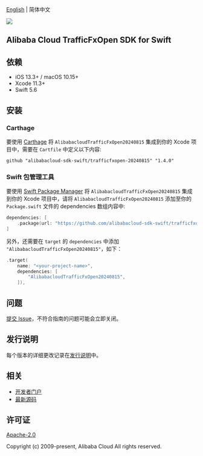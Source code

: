 [English](README.md) | 简体中文

![](https://aliyunsdk-pages.alicdn.com/icons/AlibabaCloud.svg)

## Alibaba Cloud TrafficFxOpen SDK for Swift

## 依赖

- iOS 13.3+ / macOS 10.15+
- Xcode 11.3+
- Swift 5.6

## 安装

### Carthage

要使用 [Carthage](https://github.com/Carthage/Carthage) 将 `AlibabacloudTrafficFxOpen20240815` 集成到你的 Xcode 项目中，需要在 `Cartfile` 中定义以下内容:

```ogdl
github "alibabacloud-sdk-swift/trafficfxopen-20240815" "1.4.0"
```

### Swift 包管理工具

要使用 [Swift Package Manager](https://swift.org/package-manager/) 将 `AlibabacloudTrafficFxOpen20240815` 集成到你的 Xcode 项目中，请将 `AlibabacloudTrafficFxOpen20240815` 添加至你的 `Package.swift` 文件的 dependencies 数组内容中:

```swift
dependencies: [
    .package(url: "https://github.com/alibabacloud-sdk-swift/trafficfxopen-20240815.git", from: "1.4.0")
]
```

另外，还需要在 `target` 的 `dependencies` 中添加 `"AlibabacloudTrafficFxOpen20240815"`，如下：

```swift
.target(
    name: "<your-project-name>",
    dependencies: [
        "AlibabacloudTrafficFxOpen20240815",
    ]),
```

## 问题

[提交 Issue](https://github.com/alibabacloud-sdk-swift/trafficfxopen-20240815/issues/new)，不符合指南的问题可能会立即关闭。

## 发行说明

每个版本的详细更改记录在[发行说明](./ChangeLog.txt)中。

## 相关

* [开发者门户](https://next.api.aliyun.com/home)
* [最新源码](https://github.com/alibabacloud-sdk-swift/trafficfxopen-20240815)

## 许可证

[Apache-2.0](http://www.apache.org/licenses/LICENSE-2.0)

Copyright (c) 2009-present, Alibaba Cloud All rights reserved.
